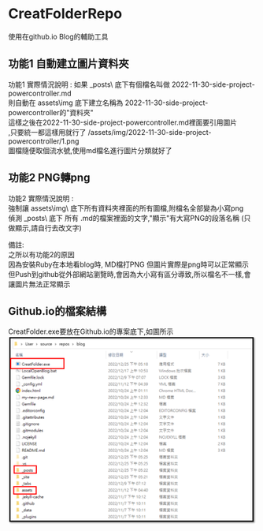 # CreatFolderRepo
使用在github.io Blog的輔助工具


## 功能1 自動建立圖片資料夾 
功能1 實際情況說明 :
如果 _posts\ 底下有個檔名叫做 2022-11-30-side-project-powercontroller.md  
則自動在 assets\img 底下建立名稱為 2022-11-30-side-project-powercontroller的"資料夾"  
這樣之後在2022-11-30-side-project-powercontroller.md裡面要引用圖片  
,只要統一都這樣用就行了  /assets/img/2022-11-30-side-project-powercontroller/1.png  
圖檔隨便取個流水號,使用md檔名進行圖片分類就好了  



## 功能2  PNG轉png
功能2 實際情況說明 :  
強制讓 assets\img\ 底下所有資料夾裡面的所有圖檔,附檔名全部變為小寫png  
偵測 _posts\ 底下 所有 .md的檔案裡面的文字,"顯示"有大寫PNG的段落名稱 (只做顯示,請自行去改文字)  

備註:  
之所以有功能2的原因  
因為安裝Ruby在本地看blog時, MD檔打PNG 但圖片實際是png時可以正常顯示  
但Push到github從外部網站瀏覽時,會因為大小寫有區分導致,所以檔名不一樣,會讓圖片無法正常顯示  

## Github.io的檔案結構
CreatFolder.exe要放在Github.io的專案底下,如圖所示
![Desktop View](/CreatFolder/CreatFolder/IntroPath.png)
